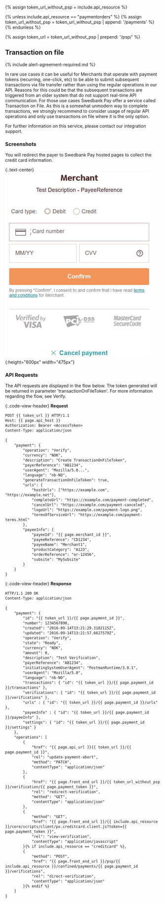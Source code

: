 {% assign token_url_without_psp = include.api_resource %}

{% unless include.api_resource == "paymentorders" %}
    {% assign token_url_without_psp = token_url_without_psp | append: '/payments' %}
{% endunless %}

{% assign token_url = token_url_without_psp | prepend: '/psp/' %}

## Transaction on file

{% include alert-agreement-required.md %}

In rare use cases it can be useful for Merchants that operate with payment
tokens (recurring, one-click, etc) to be able to submit subsequent transactions
via file transfer rather than using the regular operations in our API. Reasons
for this could be that the subsequent transactions are triggered from an older
system that do not support real-time API communication. For those use cases
Swedbank Pay offer a service called Transaction on File. As this is a somewhat
unmodern way to complete transactions, we strongly recommend to consider usage of
regular API operations and only use transactions on file where it is the only
option.

For further information on this service, please contact our integration support.

### Screenshots

You will redirect the payer to Swedbank Pay hosted pages to collect
the credit card information.

{:.text-center}
![screenshot of the swedish card verification page][swedish-verify]{:height="600px" width="475px"}

### API Requests

The API requests are displayed in the flow below. The token generated will be
returned in parameter 'transactionOnFileToken'. For more information regarding
the flow, see Verify.

{:.code-view-header}
**Request**

```http
POST {{ token_url }} HTTP/1.1
Host: {{ page.api_host }}
Authorization: Bearer <AccessToken>
Content-Type: application/json

{
    "payment": {
        "operation": "Verify",
        "currency": "NOK",
        "description": "Create TransactionOnFileToken",
        "payerReference": "AB1234",
        "userAgent": "Mozilla/5.0...",
        "language": "nb-NO",
        "generateTransactionOnFileToken": true,
        "urls": {
            "hostUrls": ["https://example.com", "https://example.net"],
            "completeUrl": "https://example.com/payment-completed",
            "cancelUrl": "https://example.com/payment-canceled",
            "logoUrl": "https://example.com/payment-logo.png",
            "termsOfServiceUrl": "https://example.com/payment-terms.html"
        },
        "payeeInfo": {
            "payeeId": "{{ page.merchant_id }}",
            "payeeReference": "CD1234",
            "payeeName": "Merchant1",
            "productCategory": "A123",
            "orderReference": "or-12456",
            "subsite": "MySubsite"
        }
    }
}
```

{:.code-view-header}
**Response**

```http
HTTP/1.1 200 OK
Content-Type: application/json

{
    "payment": {
        "id": "{{ token_url }}/{{ page.payment_id }}",
        "number": 1234567890,
        "created": "2016-09-14T13:21:29.3182115Z",
        "updated": "2016-09-14T13:21:57.6627579Z",
        "operation": "Verify",
        "state": "Ready",
        "currency": "NOK",
        "amount": 0,
        "description": "Test Verification",
        "payerReference": "AB1234",
        "initiatingSystemUserAgent": "PostmanRuntime/3.0.1",
        "userAgent": "Mozilla/5.0",
        "language": "nb-NO",
        "transactions": { "id": "{{ token_url }}/{{ page.payment_id }}/transactions" },
        "verifications": { "id": "{{ token_url }}/{{ page.payment_id }}/verifications" },
        "urls" : { "id": "{{ token_url }}/{{ page.payment_id }}/urls" },
        "payeeInfo" : { "id": "{{ token_url }}/{{ page.payment_id }}/payeeInfo" },
        "settings": { "id": "{{ token_url }}/{{ page.payment_id }}/settings" }
    },
    "operations": [
        {
            "href": "{{ page.api_url }}{{ token_url }}/{{ page.payment_id }}",
            "rel": "update-payment-abort",
            "method": "PATCH",
            "contentType": "application/json"
        },
        {
            "href": "{{ page.front_end_url }}/{{ token_url_without_psp }}/verification/{{ page.payment_token }}",
            "rel": "redirect-verification",
            "method": "GET",
            "contentType": "application/json"
        },
        {
            "method": "GET",
            "href": "{{ page.front_end_url }}/{{ include.api_resource }}/core/scripts/client/px.creditcard.client.js?token={{ page.payment_token }}",
            "rel": "view-verification",
            "contentType": "application/javascript"
        }{% if include.api_resource == "creditcard" %},
        {
            "method": "POST",
            "href": "{{ page.front_end_url }}/psp/{{ include.api_resource }}/confined/payments/{{ page.payment_id }}/verifications",
            "rel": "direct-verification",
            "contentType": "application/json"
        }{% endif %}
    ]
}
```

[swedish-verify]: /assets/img/payments/swedish-verify.png
